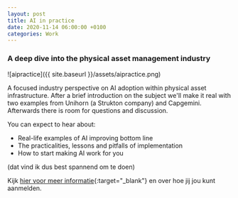 ```yaml
---
layout: post
title: AI in practice
date: 2020-11-14 06:00:00 +0100
categories: Work
---
```


### A deep dive into the physical asset management industry

![aipractice]({{ site.baseurl }}/assets/aipractice.png)  

 A focused industry perspective on AI adoption within physical asset infrastructure. After a brief introduction on the subject we'll make it real with two examples from Unihorn (a Strukton company) and Capgemini.
 Afterwards there is room for questions and discussion.

 You can expect to hear about:
 - Real-life examples of AI improving bottom line
 - The practicalities, lessons and pitfalls of implementation
 - How to start making AI work for you

(dat vind ik dus best spannend om te doen)

Kijk [hier voor meer informatie](https://www.braincreators.com/ai-in-practice-webinar){:target="_blank"} en over hoe jij jou kunt aanmelden.
